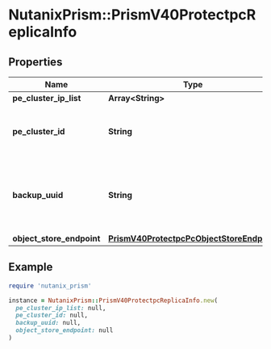 # NutanixPrism::PrismV40ProtectpcReplicaInfo

## Properties

| Name | Type | Description | Notes |
| ---- | ---- | ----------- | ----- |
| **pe_cluster_ip_list** | **Array&lt;String&gt;** |  | [optional] |
| **pe_cluster_id** | **String** | PE cluster uuid. A unique id corresponding to the cluster. | [optional] |
| **backup_uuid** | **String** | BackupUuid for the particular backup for which recovery is triggered.  | [optional] |
| **object_store_endpoint** | [**PrismV40ProtectpcPcObjectStoreEndpoint**](PrismV40ProtectpcPcObjectStoreEndpoint.md) |  | [optional] |

## Example

```ruby
require 'nutanix_prism'

instance = NutanixPrism::PrismV40ProtectpcReplicaInfo.new(
  pe_cluster_ip_list: null,
  pe_cluster_id: null,
  backup_uuid: null,
  object_store_endpoint: null
)
```

